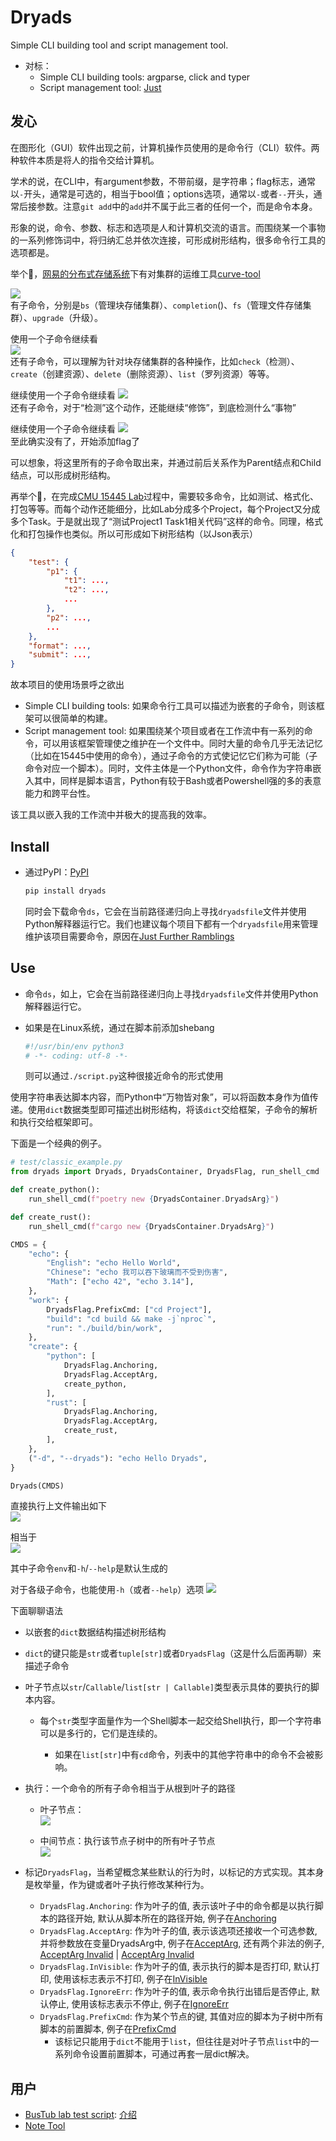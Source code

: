 # Dryads
Simple CLI building tool and script management tool.

+ 对标：
  + Simple CLI building tools: argparse, click and typer
  + Script management tool: [Just](https://github.com/casey/just)


## 发心

在图形化（GUI）软件出现之前，计算机操作员使用的是命令行（CLI）软件。两种软件本质是将人的指令交给计算机。

学术的说，在CLI中，有argument参数，不带前缀，是字符串；flag标志，通常以`-`开头，通常是可选的，相当于bool值；options选项，通常以`-`或者`--`开头，通常后接参数。注意`git add`中的`add`并不属于此三者的任何一个，而是命令本身。

形象的说，命令、参数、标志和选项是人和计算机交流的语言。而围绕某一个事物的一系列修饰词中，将归纳汇总并依次连接，可形成树形结构，很多命令行工具的选项都是。

举个🌰，[网易的分布式存储系统](https://github.com/opencurve/curve)下有对集群的运维工具[curve-tool](https://github.com/opencurve/curve/tree/master/tools-v2)

![](./assets/curve_help.png)  
有子命令，分别是`bs`（管理块存储集群）、`completion`()、`fs`（管理文件存储集群）、`upgrade`（升级）。

使用一个子命令继续看  
![](./assets/curve_bs_help.png)  
还有子命令，可以理解为针对块存储集群的各种操作，比如`check`（检测）、`create`（创建资源）、`delete`（删除资源）、`list`（罗列资源）等等。

继续使用一个子命令继续看
![](./assets/curve_bs_check_help.png)  
还有子命令，对于“检测”这个动作，还能继续“修饰”，到底检测什么“事物”

继续使用一个子命令继续看
![](./assets/curve_bs_check_chunkserver_help.png)  
至此确实没有了，开始添加flag了

可以想象，将这里所有的子命令取出来，并通过前后关系作为Parent结点和Child结点，可以形成树形结构。

再举个🌰，在完成[CMU 15445 Lab](https://15445.courses.cs.cmu.edu/)过程中，需要较多命令，比如测试、格式化、打包等等。而每个动作还能细分，比如Lab分成多个Project，每个Project又分成多个Task。于是就出现了“测试Project1 Task1相关代码”这样的命令。同理，格式化和打包操作也类似。所以可形成如下树形结构（以Json表示）
```json
{
    "test": {
        "p1": {
            "t1": ...,
            "t2": ...,
            ...
        },
        "p2": ...,
        ...
    },
    "format": ...,
    "submit": ...,
}
```

故本项目的使用场景呼之欲出

+ Simple CLI building tools: 如果命令行工具可以描述为嵌套的子命令，则该框架可以很简单的构建。
+ Script management tool: 如果围绕某个项目或者在工作流中有一系列的命令，可以用该框架管理使之维护在一个文件中。同时大量的命令几乎无法记忆（比如在15445中使用的命令），通过子命令的方式使记忆它们称为可能（子命令对应一个脚本）。同时，文件主体是一个Python文件，命令作为字符串嵌入其中，同样是脚本语言，Python有较于Bash或者Powershell强的多的表意能力和跨平台性。

该工具以嵌入我的工作流中并极大的提高我的效率。

## Install

+ 通过PyPI：[PyPI](https://pypi.org/project/dryads/)

    ```bash
    pip install dryads
    ```

    同时会下载命令`ds`，它会在当前路径递归向上寻找`dryadsfile`文件并使用Python解释器运行它。我们也建议每个项目下都有一个`dryadsfile`用来管理维护该项目需要命令，原因在[Just Further Ramblings](https://github.com/casey/just/tree/master?tab=readme-ov-file#further-ramblings)

## Use

+ 命令`ds`，如上，它会在当前路径递归向上寻找`dryadsfile`文件并使用Python解释器运行它。
+ 如果是在Linux系统，通过在脚本前添加shebang

    ```python
    #!/usr/bin/env python3
    # -*- coding: utf-8 -*-
    ```

    则可以通过`./script.py`这种很接近命令的形式使用

使用字符串表达脚本内容，而Python中“万物皆对象”，可以将函数本身作为值传递。使用`dict`数据类型即可描述出树形结构，将该`dict`交给框架，子命令的解析和执行交给框架即可。

下面是一个经典的例子。

```python
# test/classic_example.py
from dryads import Dryads, DryadsContainer, DryadsFlag, run_shell_cmd

def create_python():
    run_shell_cmd(f"poetry new {DryadsContainer.DryadsArg}")

def create_rust():
    run_shell_cmd(f"cargo new {DryadsContainer.DryadsArg}")

CMDS = {
    "echo": {
        "English": "echo Hello World",
        "Chinese": "echo 我可以吞下玻璃而不受到伤害",
        "Math": ["echo 42", "echo 3.14"],
    },
    "work": {
        DryadsFlag.PrefixCmd: ["cd Project"],
        "build": "cd build && make -j`nproc`",
        "run": "./build/bin/work",
    },
    "create": {
        "python": [
            DryadsFlag.Anchoring,
            DryadsFlag.AcceptArg,
            create_python,
        ],
        "rust": [
            DryadsFlag.Anchoring,
            DryadsFlag.AcceptArg,
            create_rust,
        ],
    },
    ("-d", "--dryads"): "echo Hello Dryads",
}

Dryads(CMDS)
```

直接执行上文件输出如下  
![](./assets/classic_example.png)

相当于  
![](./assets/classic_example_help.png)

其中子命令`env`和`-h`/`--help`是默认生成的

对于各级子命令，也能使用`-h`（或者`--help`）选项
![](./assets/classic_example_echo_help.png)

下面聊聊语法

+ 以嵌套的`dict`数据结构描述树形结构
+ `dict`的键只能是`str`或者`tuple[str]`或者`DryadsFlag`（这是什么后面再聊）来描述子命令
+ 叶子节点以`str`/`Callable`/`list[str | Callable]`类型表示具体的要执行的脚本内容。

    + 每个`str`类型字面量作为一个Shell脚本一起交给Shell执行，即一个字符串可以是多行的，它们是连续的。
    
        + 如果在`list[str]`中有`cd`命令，列表中的其他字符串中的命令不会被影响。

+ 执行：一个命令的所有子命令相当于从根到叶子的路径
  
    + 叶子节点：  
      ![](./assets/classic_example_echo_chinese.png)

    + 中间节点：执行该节点子树中的所有叶子节点  
      ![](./assets/classic_example_echo.png)

+ 标记`DryadsFlag`，当希望概念某些默认的行为时，以标记的方式实现。其本身是枚举量，作为键或者叶子执行修改某种行为。

  + `DryadsFlag.Anchoring`: 作为叶子的值, 表示该叶子中的命令都是以执行脚本的路径开始, 默认从脚本所在的路径开始, 例子在[Anchoring](./test/flag_anchring.py)
  + `DryadsFlag.AcceptArg`: 作为叶子的值, 表示该选项还接收一个可选参数, 并将参数放在变量DryadsArg中, 例子在[AcceptArg](./test/flag_accept_arg_valid.py), 还有两个非法的例子, [AcceptArg Invalid](./test/flag_accept_arg_invalid_cmd.py) | [AcceptArg Invalid](./test/flag_accept_arg_invalid_func.py)
  + `DryadsFlag.InVisible`: 作为叶子的值, 表示执行的脚本是否打印, 默认打印, 使用该标志表示不打印, 例子在[InVisible](./test/flag_invisiable.py)
  + `DryadsFlag.IgnoreErr`: 作为叶子的值, 表示命令执行出错后是否停止, 默认停止, 使用该标志表示不停止, 例子在[IgnoreErr](./test/flag_ignore_err.py)
  + `DryadsFlag.PrefixCmd`: 作为某个节点的键, 其值对应的脚本为子树中所有脚本的前置脚本, 例子在[PrefixCmd](./test/flag_prefix_cmd.py)
    + 该标记只能用于`dict`不能用于`list`，但往往是对叶子节点`list`中的一系列命令设置前置脚本，可通过再套一层dict解决。

## 用户

+ [BusTub lab test script](https://github.com/zweix123/bustub_2023spring_backup/blob/master/script.py#L146): [介绍](https://github.com/zweix123/CS-notes/blob/master/README.md#CMU15445)
+ [Note Tool](https://github.com/zweix123/CS-notes/blob/master/dryadsfile#L292)

